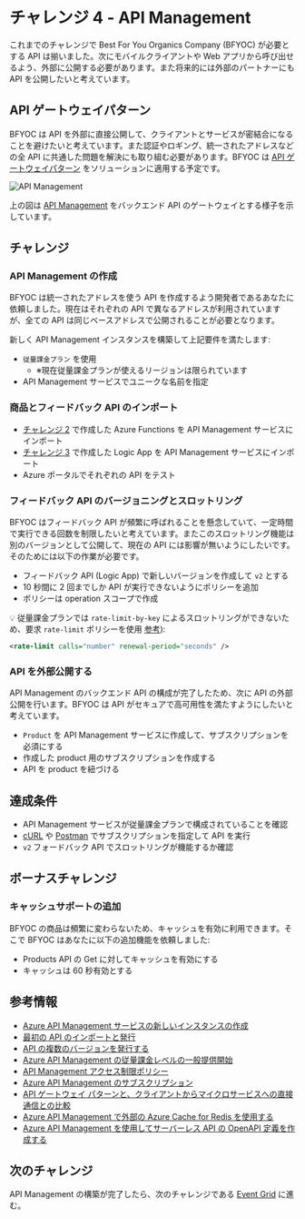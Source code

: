 # チャレンジ 4 - API Management

これまでのチャレンジで Best For You Organics Company (BFYOC) が必要とする API は揃いました。次にモバイルクライアントや Web アプリから呼び出せるよう、外部に公開する必要があります。また将来的には外部のパートナーにも API を公開したいと考えています。

## API ゲートウェイパターン

BFYOC は API を外部に直接公開して、クライアントとサービスが密結合になることを避けたいと考えています。また認証やロギング、統一されたアドレスなどの全 API に共通した問題を解決にも取り組む必要があります。BFYOC は [API ゲートウェイパターン](https://docs.microsoft.com/ja-jp/dotnet/architecture/microservices/architect-microservice-container-applications/direct-client-to-microservice-communication-versus-the-api-gateway-pattern#what-is-the-api-gateway-pattern) をソリューションに適用する予定です。

![API Management](../Images/Challenge4.png)

上の図は [API Management](https://docs.microsoft.com/ja-jp/azure/api-management/) をバックエンド API のゲートウェイとする様子を示しています。

## チャレンジ

### API Management の作成

BFYOC は統一されたアドレスを使う API を作成するよう開発者であるあなたに依頼しました。現在はそれぞれの API で異なるアドレスが利用されていますが、全ての API は同じベースアドレスで公開されることが必要となります。

新しく API Management インスタンスを構築して上記要件を満たします:

* `従量課金プラン` を使用
  * ※現在従量課金プランが使えるリージョンは限られています
* API Management サービスでユニークな名前を指定

### 商品とフィードバック API のインポート

* [チャレンジ 2](..//challenge-2-Cosmos-DB-and-Azure-Functions/readme.md) で作成した Azure Functions を API Management サービスにインポート
* [チャレンジ 3](..//challenge-3-Logic-Apps/readme.md) で作成した Logic App を API Management サービスにインポート
* Azure ポータルでそれぞれの API をテスト

### フィードバック API のバージョニングとスロットリング

BFYOC はフィードバック API が頻繁に呼ばれることを懸念していて、一定時間で実行できる回数を制限したいと考えています。またこのスロットリング機能は別のバージョンとして公開して、現在の API には影響が無いようにしたいです。そのためには以下の作業が必要です。

* フィードバック API (Logic App) で新しいバージョンを作成して `v2` とする
* 10 秒間に 2 回までしか API が実行できないようにポリシーを追加
* ポリシーは operation スコープで作成

:bulb: 従量課金プランでは `rate-limit-by-key` によるスロットリングができないため、要求 `rate-limit` ポリシーを使用 [参考](https://docs.microsoft.com/ja-jp/azure/api-management/api-management-sample-flexible-throttling#custom-key-based-throttling)):

``` XML
<rate-limit calls="number" renewal-period="seconds" />
```

### API を外部公開する

API Management のバックエンド API の構成が完了したため、次に API の外部公開を行います。BFYOC は API がセキュアで高可用性を満たすようにしたいと考えています。

* `Product` を API Management サービスに作成して、サブスクリプションを必須にする
* 作成した product 用のサブスクリプションを作成する
* API を product を紐づける

## 達成条件

* API Management サービスが従量課金プランで構成されていることを確認
* [cURL](https://curl.haxx.se/) や [Postman](https://www.getpostman.com/) でサブスクリプションを指定して API を実行
* `v2` フォードバック API でスロットリングが機能するか確認

## ボーナスチャレンジ

### キャッシュサポートの追加

BFYOC の商品は頻繁に変わらないため、キャッシュを有効に利用できます。そこで BFYOC はあなたに以下の追加機能を依頼しました:

* Products API の Get に対してキャッシュを有効にする
* キャッシュは 60 秒有効とする

## 参考情報

* [Azure API Management サービスの新しいインスタンスの作成](https://docs.microsoft.com/ja-jp/azure/api-management/get-started-create-service-instance)
* [最初の API のインポートと発行](https://docs.microsoft.com/ja-jp/azure/api-management/import-and-publish)
* [API の複数のバージョンを発行する](https://docs.microsoft.com/ja-jp/azure/api-management/api-management-get-started-publish-versions)
* [Azure API Management の従量課金レベルの一般提供開始](https://azure.microsoft.com/ja-jp/updates/azure-api-management-consumption-tier-is-now-generally-available/)
* [API Management アクセス制限ポリシー](https://docs.microsoft.com/ja-jp/azure/api-management/api-management-access-restriction-policies#AccessRestrictionPolicies)
* [Azure API Management のサブスクリプション](https://docs.microsoft.com/ja-jp/azure/api-management/api-management-subscriptions)
* [API ゲートウェイ パターンと、クライアントからマイクロサービスへの直接通信との比較](https://docs.microsoft.com/ja-jp/dotnet/architecture/microservices/architect-microservice-container-applications/direct-client-to-microservice-communication-versus-the-api-gateway-pattern)
* [Azure API Management で外部の Azure Cache for Redis を使用する](https://docs.microsoft.com/ja-jp/azure/api-management/api-management-howto-cache-external)
* [Azure API Management を使用してサーバーレス API の OpenAPI 定義を作成する](https://docs.microsoft.com/ja-jp/azure/azure-functions/functions-openapi-definition)

## 次のチャレンジ

API Management の構築が完了したら、次のチャレンジである [Event Grid](..//challenge-5-Event-Grid/readme.md) に進む。

